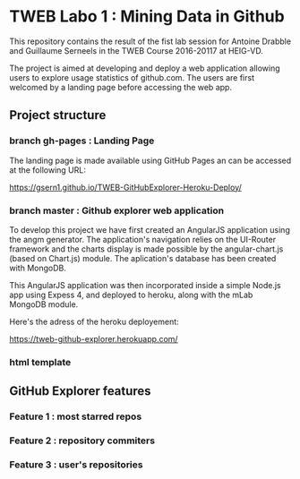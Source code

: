 # TWEB Labo 1 : Mining Data in Github

This repository contains the result of the fist lab session for Antoine Drabble and Guillaume Serneels in the TWEB Course 2016-20117 at HEIG-VD. 

The project is aimed at developing and deploy a web application allowing users to explore usage statistics of github.com. The users are first welcomed by a landing page before accessing the web app.

## Project structure

### branch gh-pages : Landing Page

The landing page is made available using GitHub Pages an can be accessed at the following URL:

https://gsern1.github.io/TWEB-GitHubExplorer-Heroku-Deploy/


### branch master : Github explorer web application

To develop this project we have first created an AngularJS application using the angm generator. The application's navigation relies on the UI-Router framework and the charts display is made possible by the angular-chart.js (based on Chart.js) module. The aplication's database has been created with MongoDB.

This AngularJS application was then incorporated inside a simple Node.js app using Expess 4, and deployed to heroku, along with the mLab MongoDB module.

Here's the adress of the heroku deployement:

https://tweb-github-explorer.herokuapp.com/


### html template

## GitHub Explorer features

### Feature 1 : most starred repos

### Feature 2 : repository commiters

### Feature 3 : user's repositories
